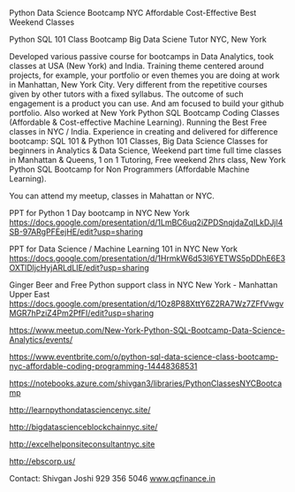Python Data Science Bootcamp NYC Affordable Cost-Effective Best Weekend Classes

Python SQL 101 Class Bootcamp Big Data Sciene Tutor NYC, New York

Developed various passive course for bootcamps in Data Analytics, took classes at USA (New York) and  India. Training theme centered around projects, for example, your portfolio or even themes you  are doing at work in Manhattan, New York City. Very different from the repetitive courses  given by other tutors with a fixed syllabus. The outcome of such  engagement is a product you can use.  And am focused to build your github portfolio. Also worked at New York Python SQL Bootcamp Coding Classes (Affordable &  Cost-effective Machine Learning).  Running the Best Free classes in NYC / India. Experience in creating and delivered for difference bootcamp: SQL 101  & Python 101 Classes, Big Data Science Classes for beginners in  Analytics & Data Science, Weekend part time full time classes in  Manhattan & Queens, 1 on 1 Tutoring, Free weekend  2hrs class, New York Python SQL Bootcamp for Non Programmers (Affordable  Machine Learning).

You can attend my meetup, classes in Mahattan or NYC.

PPT for Python 1 Day bootcamp in NYC New York
https://docs.google.com/presentation/d/1LmBC6uq2iZPDSnqjdaZqILkDJjl4SB-97ARgPFEejHE/edit?usp=sharing

PPT for Data Science / Machine Learning 101 in NYC New York
https://docs.google.com/presentation/d/1HrmkW6d53I6YETWS5pDDhE6E3OXTlDljcHyjARLdLIE/edit?usp=sharing

Ginger Beer and Free Python support class in NYC New York - Manhattan Upper East
https://docs.google.com/presentation/d/1Oz8P88XttY6Z2RA7Wz7ZFfVwgvMGR7hPziZ4Pm2PfFI/edit?usp=sharing

https://www.meetup.com/New-York-Python-SQL-Bootcamp-Data-Science-Analytics/events/

https://www.eventbrite.com/o/python-sql-data-science-class-bootcamp-nyc-affordable-coding-programming-14448368531

https://notebooks.azure.com/shivgan3/libraries/PythonClassesNYCBootcamp

http://learnpythondatasciencenyc.site/

http://bigdatascienceblockchainnyc.site/

http://excelhelponsiteconsultantnyc.site

http://ebscorp.us/


Contact:
Shivgan Joshi
929 356 5046
www.qcfinance.in
